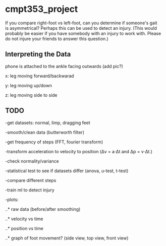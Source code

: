 # cmpt353_project
If you compare right-foot vs left-foot, can you determine if someone's gait is asymmetrical? Perhaps this can be used to detect an injury. (This would probably be easier if you have somebody with an injury to work with. Please do not injure your friends to answer this question.)

## Interpreting the Data
phone is attached to the ankle facing outwards (add pic?)

x: leg moving forward/backwarad

y: leg moving up/down

z: leg moving side to side

## TODO
-get datasets: normal, limp, dragging feet

-smooth/clean data (butterworth filter)

-get frequency of steps (FFT, fourier transform)

-transform acceleration to velocity to position (Δv = a⋅Δt and Δp = v⋅Δt.)

-check normality/variance 

-statistical test to see if datasets differ (anova, u-test, t-test)

-compare different steps

-train ml to detect injury


-plots: 

..* raw data (before/after smoothing)

..* velocity vs time

..* position vs time

..* graph of foot movement? (side view, top view, front view)
